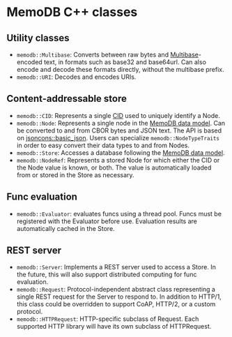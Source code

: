 # MemoDB C++ classes

## Utility classes

- `memodb::Multibase`: Converts between raw bytes and [Multibase]-encoded text,
  in formats such as base32 and base64url. Can also encode and decode these
  formats directly, without the multibase prefix.
- `memodb::URI`: Decodes and encodes URIs.

## Content-addressable store

- `memodb::CID`: Represents a single [CID] used to uniquely identify a Node.
- `memodb::Node`: Represents a single node in the [MemoDB data model]. Can be
  converted to and from CBOR bytes and JSON text. The API is based on
  [jsoncons::basic_json]. Users can specialize `memodb::NodeTypeTraits` in
  order to easy convert their data types to and from Nodes.
- `memodb::Store`: Accesses a database following the [MemoDB data model].
- `memodb::NodeRef`: Represents a stored Node for which either the CID or the
  Node value is known, or both. The value is automatically loaded from or
  stored in the Store as necessary.

## Func evaluation

- `memodb::Evaluator`: evaluates funcs using a thread pool. Funcs must be
  registered with the Evaluator before use. Evaluation results are
  automatically cached in the Store.

## REST server

- `memodb::Server`: Implements a REST server used to access a Store. In the
  future, this will also support distributed computing for func evaluation.
- `memodb::Request`: Protocol-independent abstract class representing a single
  REST request for the Server to respond to. In addition to HTTP/1, this class
  could be overridden to support CoAP, HTTP/2, or a custom protocol.
- `memodb::HTTPRequest`: HTTP-specific subclass of Request. Each supported HTTP
  library will have its own subclass of HTTPRequest.

[CID]: https://github.com/multiformats/cid
[jsoncons::basic_json]: https://github.com/danielaparker/jsoncons/blob/master/include/jsoncons/basic_json.hpp
[MemoDB data model]: ./data-model.md
[MemoDB JSON]: ./json.md
[Multibase]: https://github.com/multiformats/multibase
